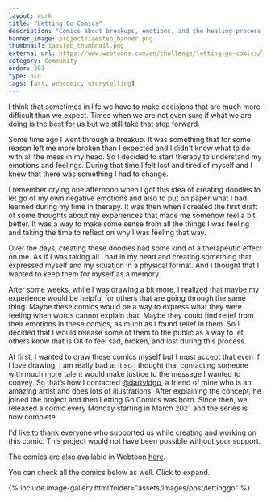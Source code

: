 ```yaml
---
layout: work
title: "Letting Go Comics"
description: "Comics about breakups, emotions, and the healing process after."
banner_image: project/iaesteb_banner.png
thumbnail: iaesteb_thumbnail.png
external_url: https://www.webtoons.com/en/challenge/letting-go-comics/list?title_no=628509
category: Community
order: 203
type: old
tags: [art, webcomic, storytelling]
---
```

I think that sometimes in life we have to make decisions that are much more difficult than we expect. Times when we are not even sure if what we are doing is the best for us but we still take that step forward.

Some time ago I went through a breakup. It was something that for some reason left me more broken than I expected and I didn't know what to do with all the mess in my head. So I decided to start therapy to understand my emotions and feelings. During that time I felt lost and tired of myself and I knew that there was something I had to change.

I remember crying one afternoon when I got this idea of creating doodles to let go of my own negative emotions and also to put on paper what I had learned during my time in therapy. It was then when I created the first draft of some thoughts about my experiences that made me somehow feel a bit better. It was a way to make some sense from all the things I was feeling and taking the time to reflect on why I was feeling that way.

Over the days, creating these doodles had some kind of a therapeutic effect on me. As if I was taking all I had in my head and creating something that expressed myself and my situation in a physical format. And I thought that I wanted to keep them for myself as a memory.

After some weeks, while I was drawing a bit more, I realized that maybe my experience would be helpful for others that are going through the same thing. Maybe these comics would be a way to express what they were feeling when words cannot explain that. Maybe they could find relief from their emotions in these comics, as much as I found relief in them. So I decided that I would release some of them to the public as a way to let others know that is OK to feel sad, broken, and lost during this process.

At first, I wanted to draw these comics myself but I must accept that even if I love drawing, I am really bad at it so I thought that contacting someone with much more talent would make justice to the message I wanted to convey. So that’s how I contacted [@dartvidgo](https://www.instagram.com/dartvidgo/), a friend of mine who is an amazing artist and does lots of illustrations. After explaining the concept, he joined the project and then Letting Go Comics was born. Since then, we released a comic every Monday starting in March 2021 and the series is now complete.

I'd like to thank everyone who supported us while creating and working on this comic. This project would not have been possible without your support.

The comics are also available in Webtoon [here](https://www.webtoons.com/en/challenge/letting-go-comics/list?title_no=628509).

You can check all the comics below as well. Click to expand.


{% include image-gallery.html folder="assets/images/post/lettinggo" %}
